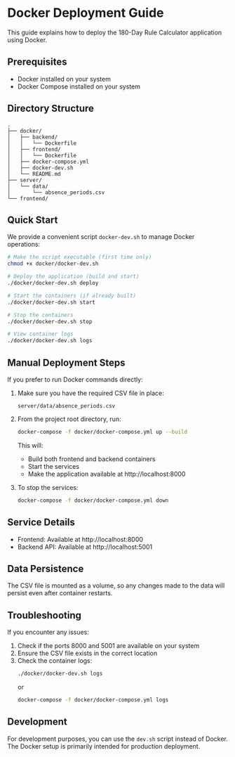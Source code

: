 # Docker Deployment Guide

This guide explains how to deploy the 180-Day Rule Calculator application using Docker.

## Prerequisites

- Docker installed on your system
- Docker Compose installed on your system

## Directory Structure

```
.
├── docker/
│   ├── backend/
│   │   └── Dockerfile
│   ├── frontend/
│   │   └── Dockerfile
│   ├── docker-compose.yml
│   ├── docker-dev.sh
│   └── README.md
├── server/
│   └── data/
│       └── absence_periods.csv
└── frontend/
```

## Quick Start

We provide a convenient script `docker-dev.sh` to manage Docker operations:

```bash
# Make the script executable (first time only)
chmod +x docker/docker-dev.sh

# Deploy the application (build and start)
./docker/docker-dev.sh deploy

# Start the containers (if already built)
./docker/docker-dev.sh start

# Stop the containers
./docker/docker-dev.sh stop

# View container logs
./docker/docker-dev.sh logs
```

## Manual Deployment Steps

If you prefer to run Docker commands directly:

1. Make sure you have the required CSV file in place:
   ```
   server/data/absence_periods.csv
   ```

2. From the project root directory, run:
   ```bash
   docker-compose -f docker/docker-compose.yml up --build
   ```

   This will:
   - Build both frontend and backend containers
   - Start the services
   - Make the application available at http://localhost:8000

3. To stop the services:
   ```bash
   docker-compose -f docker/docker-compose.yml down
   ```

## Service Details

- Frontend: Available at http://localhost:8000
- Backend API: Available at http://localhost:5001

## Data Persistence

The CSV file is mounted as a volume, so any changes made to the data will persist even after container restarts.

## Troubleshooting

If you encounter any issues:

1. Check if the ports 8000 and 5001 are available on your system
2. Ensure the CSV file exists in the correct location
3. Check the container logs:
   ```bash
   ./docker/docker-dev.sh logs
   ```
   or
   ```bash
   docker-compose -f docker/docker-compose.yml logs
   ```

## Development

For development purposes, you can use the `dev.sh` script instead of Docker. The Docker setup is primarily intended for production deployment. 
